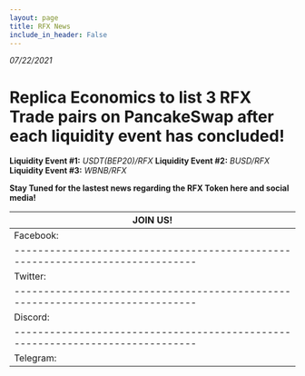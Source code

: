 ```yaml
---
layout: page
title: RFX News
include_in_header: False
---
```


*07/22/2021*

# Replica Economics to list 3 RFX Trade pairs on PancakeSwap after each liquidity event has concluded!

**Liquidity Event #1:** *USDT(BEP20)/RFX*
**Liquidity Event #2:** *BUSD/RFX*
**Liquidity Event #3:** *WBNB/RFX*

**Stay Tuned for the lastest news regarding the RFX Token here and social media!**

| JOIN US!                                                                     |
|------------------------------------------------------------------------------|
|Facebook: | https://www.facebook.com/Replica-Forex-106826445027296            |
|------------------------------------------------------------------------------|
|Twitter:  | https://twitter.com/ReplicaForex                                  |
|------------------------------------------------------------------------------|
|Discord:  | https://discord.com/channels/868409686943203328/868409688121835542|
|------------------------------------------------------------------------------| 
|Telegram: | https://t.me/replicaforex                                         |
